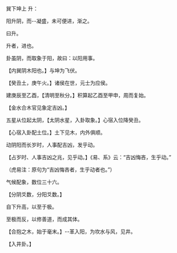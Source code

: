 巽下坤上 升：

阳升阴，而--凝盛，未可便进，渐之。

曰升。

升者，进也。

卦虽阴，而取象于阳，故曰：以阳用事。

【内巽阴木阳也。】与坤为飞伏。

【癸丑土，庚午火。】诸侯在世，元士为应侯。

建庚辰至乙酉，【清明至秋分。】积算起乙酉至甲申，周而复始。

【金水合木官见象定吉凶。】

五星从位起太阴，【太阴水星，入卦取象。】心宿入位降癸丑。

【心宿入卦配土位。】土下见木，内外俱顺。

动阴阳而长岁时，人事配吉凶，发乎动。

【占岁时、人事吉凶之兆，见乎动。】《易、系》云：“吉凶悔吝，生乎动。”

（虎易注：原句为“吉凶悔吝者，生乎动者也。”）

气候配象，数位三十六。

【分阴爻数，分阳爻数。】

自下升高，以至于极。

至极而反，以修善道，而成其体。

【合抱之木，始于毫末。】--革入阳，为坎水与风，见井。

【入井卦。】

